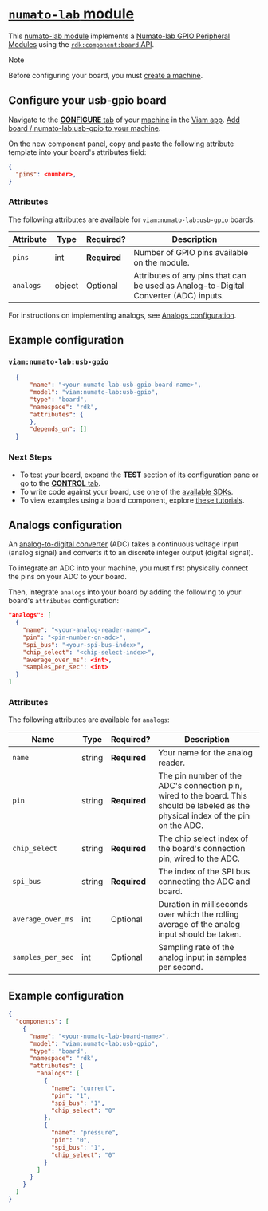 # [`numato-lab` module](https://github.com/viam-modules/numato-lab)

This [numato-lab module](https://app.viam.com/module/viam/numato-lab) implements a [Numato-lab GPIO Peripheral Modules](https://numato.com/product-category/automation/gpio-modules/) using the [`rdk:component:board` API](https://docs.viam.com/appendix/apis/components/board/).

> [!NOTE]
> Before configuring your board, you must [create a machine](https://docs.viam.com/cloud/machines/#add-a-new-machine).

## Configure your usb-gpio board

Navigate to the [**CONFIGURE** tab](https://docs.viam.com/configure/) of your [machine](https://docs.viam.com/fleet/machines/) in the [Viam app](https://app.viam.com/).
[Add board / numato-lab:usb-gpio to your machine](https://docs.viam.com/configure/#components).

On the new component panel, copy and paste the following attribute template into your board's attributes field:

```json
{
  "pins": <number>,
}
```

### Attributes

The following attributes are available for `viam:numato-lab:usb-gpio` boards:

| Attribute | Type | Required? | Description |
| --------- | ---- | --------- | ----------  |
| `pins` | int | **Required** | Number of GPIO pins available on the module. |
| `analogs` | object | Optional | Attributes of any pins that can be used as Analog-to-Digital Converter (ADC) inputs. |

For instructions on implementing analogs, see [Analogs configuration](#Analogs-configuration).

## Example configuration

### `viam:numato-lab:usb-gpio`
```json
  {
      "name": "<your-numato-lab-usb-gpio-board-name>",
      "model": "viam:numato-lab:usb-gpio",
      "type": "board",
      "namespace": "rdk",
      "attributes": {
      },
      "depends_on": []
  }
```

### Next Steps
- To test your board, expand the **TEST** section of its configuration pane or go to the [**CONTROL** tab](https://docs.viam.com/fleet/control/).
- To write code against your board, use one of the [available SDKs](https://docs.viam.com/sdks/).
- To view examples using a board component, explore [these tutorials](https://docs.viam.com/tutorials/).

## Analogs configuration
An [analog-to-digital converter](https://www.electronics-tutorials.ws/combination/analogue-to-digital-converter.html) (ADC) takes a continuous voltage input (analog signal) and converts it to an discrete integer output (digital signal).

To integrate an ADC into your machine, you must first physically connect the pins on your ADC to your board.

Then, integrate `analogs` into your board by adding the following to your board's `attributes` configuration:

```json {class="line-numbers linkable-line-numbers"}
"analogs": [
  {
    "name": "<your-analog-reader-name>",
    "pin": "<pin-number-on-adc>",
    "spi_bus": "<your-spi-bus-index>",
    "chip_select": "<chip-select-index>",
    "average_over_ms": <int>,
    "samples_per_sec": <int>
  }
]
```

### Attributes

The following attributes are available for `analogs`:

<!-- prettier-ignore -->
| Name | Type | Required? | Description |
| ---- | ---- | --------- | ----------- |
|`name` | string | **Required** | Your name for the analog reader. |
|`pin`| string | **Required** | The pin number of the ADC's connection pin, wired to the board. This should be labeled as the physical index of the pin on the ADC.
|`chip_select`| string | **Required** | The chip select index of the board's connection pin, wired to the ADC. |
|`spi_bus` | string | **Required** | The index of the SPI bus connecting the ADC and board. |
| `average_over_ms` | int | Optional | Duration in milliseconds over which the rolling average of the analog input should be taken. |
|`samples_per_sec` | int | Optional | Sampling rate of the analog input in samples per second. |

## Example configuration

```json {class="line-numbers linkable-line-numbers"}
{
  "components": [
    {
      "name": "<your-numato-lab-board-name>",
      "model": "viam:numato-lab:usb-gpio",
      "type": "board",
      "namespace": "rdk",
      "attributes": {
        "analogs": [
          {
            "name": "current",
            "pin": "1",
            "spi_bus": "1",
            "chip_select": "0"
          },
          {
            "name": "pressure",
            "pin": "0",
            "spi_bus": "1",
            "chip_select": "0"
          }
        ]
      }
    }
  ]
}
```
